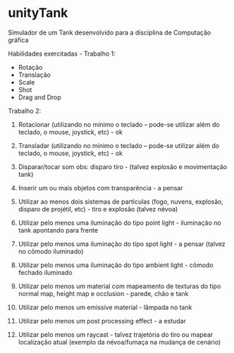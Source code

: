 # unityTank

Simulador de um Tank desenvolvido para a disciplina de Computação gráfica

Habilidades exercitadas - Trabalho 1:
- Rotação
- Translação
- Scale
- Shot
- Drag and Drop

Trabalho 2:

1) Rotacionar (utilizando no mínimo o teclado – pode-se utilizar além do teclado, o mouse, joystick, etc) - ok

2) Transladar (utilizando no mínimo o teclado – pode-se utilizar além do teclado, o mouse, joystick, etc) - ok

3) Disparar/tocar som obs: disparo tiro - (talvez explosão e movimentação tank) 

4) Inserir um ou mais objetos com transparência - a pensar

5) Utilizar ao menos dois sistemas de partículas (fogo, nuvens, explosão, disparo de projétil, etc) - tiro e explosão (talvez névoa)

6) Utilizar pelo menos uma iluminação do tipo point light - iluminação no tank apontando para frente

7) Utilizar pelo menos uma iluminação do tipo spot light - a pensar (talvez no cômodo iluminado)

8) Utilizar pelo menos uma iluminação do tipo ambient light - cômodo fechado iluminado

9) Utilizar pelo menos um material com mapeamento de texturas do tipo normal map, height map e occlusion - parede, chão e tank

10) Utilizar pelo menos um emissive material - lâmpada no tank

11) Utilizar pelo menos um post processing effect - a estudar

12) Utilizar pelo menos um raycast - talvez trajetória do tiro ou mapear localização atual (exemplo da névoa/fumaça na mudança de cenário)
